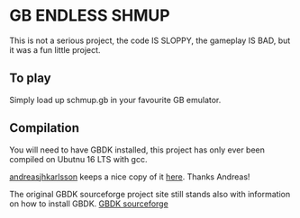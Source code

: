 # GB ENDLESS SHMUP

This is not a serious project, the code IS SLOPPY, the gameplay IS BAD, but it was a fun little project.

## To play

Simply load up schmup.gb in your favourite GB emulator.

## Compilation

You will need to have GBDK installed, this project has only ever been compiled on Ubutnu 16 LTS with gcc.

[andreasjhkarlsson](https://github.com/andreasjhkarlsson) keeps a nice copy of it [here](https://github.com/andreasjhkarlsson/gbdk-n). Thanks Andreas!

The original GBDK sourceforge project site still stands also with information on how to install GBDK.
[GBDK sourceforge](http://gbdk.sourceforge.net/)
